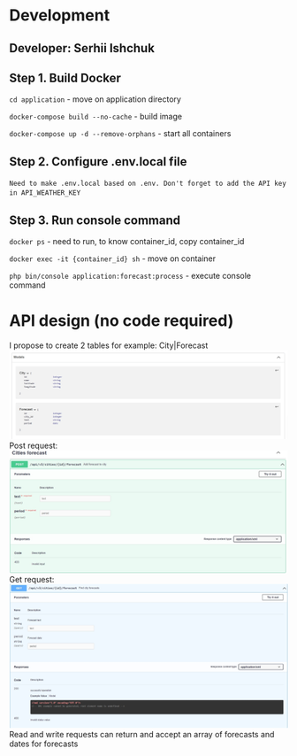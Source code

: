 # Development

## Developer: Serhii Ishchuk

## Step 1. Build Docker

`cd application` - move on application directory

`docker-compose build --no-cache` - build image

`docker-compose up -d --remove-orphans` - start all containers

## Step 2. Configure .env.local file

`Need to make .env.local based on .env. Don't forget to add the API key in API_WEATHER_KEY`

## Step 3. Run console command

`docker ps` - need to run, to know container_id, copy container_id

`docker exec -it {container_id} sh` - move on container

`php bin/console application:forecast:process` - execute console command

# API design (no code required)
I propose to create 2 tables for example: City|Forecast
![alt text](api_design/entities.jpg)
Post request:
![alt text](api_design/post.jpg)
Get request:
![alt text](api_design/get.jpg)
Read and write requests can return and accept an array of forecasts and dates for forecasts